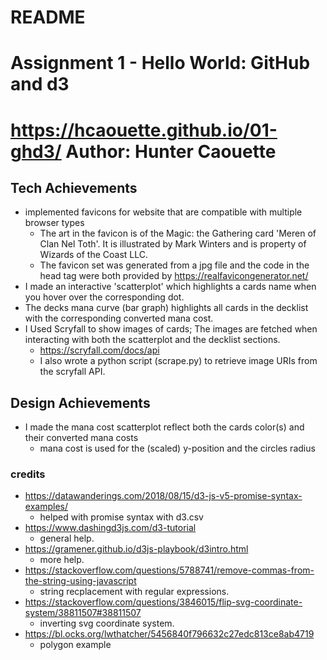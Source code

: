 # README
Assignment 1 - Hello World: GitHub and d3  
===
https://hcaouette.github.io/01-ghd3/
Author: Hunter Caouette
===
## Tech Achievements
- implemented favicons for website that are compatible with multiple browser types
    - The art in the favicon is of the Magic: the Gathering card 'Meren of Clan Nel Toth'. It is illustrated by Mark Winters and is property of Wizards of the Coast LLC.
    - The favicon set was generated from a jpg file and the code in the head tag were both provided by https://realfavicongenerator.net/
- I made an interactive 'scatterplot' which highlights a cards name when you hover over the corresponding dot.
- The decks mana curve (bar graph) highlights all cards in the decklist with the corresponding converted mana cost.
- I Used Scryfall to show images of cards; The images are fetched when interacting with both the  scatterplot and the decklist sections.
    - https://scryfall.com/docs/api
    - I also wrote a python script (scrape.py) to retrieve image URIs from the scryfall API.

## Design Achievements
- I made the mana cost scatterplot reflect both the cards color(s) and their converted mana costs
    - mana cost is used for the (scaled) y-position and the circles radius

### credits
- https://datawanderings.com/2018/08/15/d3-js-v5-promise-syntax-examples/
    - helped with promise syntax with d3.csv
- https://www.dashingd3js.com/d3-tutorial
    - general help.
- https://gramener.github.io/d3js-playbook/d3intro.html
    - more help.
- https://stackoverflow.com/questions/5788741/remove-commas-from-the-string-using-javascript
    - string recplacement with regular expressions.
- https://stackoverflow.com/questions/3846015/flip-svg-coordinate-system/38811507#38811507
    - inverting svg coordinate system.
- https://bl.ocks.org/lwthatcher/5456840f796632c27edc813ce8ab4719
    - polygon example